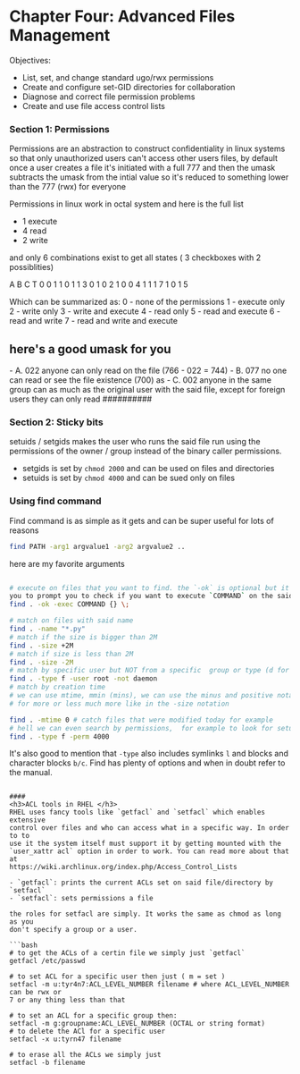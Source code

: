 <h1> Chapter Four: Advanced Files Management </h1>
Objectives:

- List, set, and change standard ugo/rwx permissions
- Create and configure set-GID directories for collaboration
- Diagnose and correct file permission problems
- Create and use file access control lists


<h3> Section 1: Permissions </h3>

Permissions are an abstraction to construct confidentiality in linux systems so
that only unauthorized users can't access other users files, by default once
a user creates a file it's initiated with a full 777 and then the umask
subtracts the umask from the intial value so it's reduced to something lower
than the 777 (rwx) for everyone


Permissions in linux work in octal system and here is the full list

- 1 execute
- 4 read
- 2 write

and only 6 combinations exist to get all states ( 3 checkboxes with
2 possiblities)

A B C T
0 0 1 1 
0 1 1 3
0 1 0 2
1 0 0 4 
1 1 1 7
1 0 1 5

Which can be summarized as:
0 - none of the permissions
1 - execute only
2 - write only
3 - write and execute
4 - read only
5 - read and execute
6 - read and write
7 - read and write and execute

###

<h2> here's a good umask for you </h2>
- A. 022 anyone can only read on the file (766 - 022 = 744)
- B. 077 no one can read or see the file existence (700) as 
- C. 002 anyone in the same group can as much as the original user with the
  said file, except for foreign users they can only read
##########


<h3> Section 2: Sticky bits </h3>

setuids / setgids makes the user who runs the said file run using the
permissions of the owner / group instead of the binary caller permissions.

- setgids is set by `chmod 2000` and can be used on files and directories
- setuids is set by `chmod 4000` and can be sued only on files

<h3> Using find command </h3>

Find command is as simple as it gets and can be super useful for lots of
reasons

```bash
find PATH -arg1 argvalue1 -arg2 argvalue2 ..
```

here are my favorite arguments

```bash

# execute on files that you want to find. the `-ok` is optional but it allows
you to prompt you to check if you want to execute `COMMAND` on the said file
find . -ok -exec COMMAND {} \;

# match on files with said name
find . -name "*.py"
# match if the size is bigger than 2M
find . -size +2M
# match if size is less than 2M
find . -size -2M
# match by specific user but NOT from a specific  group or type (d for dir, f for file)
find . -type f -user root -not daemon
# match by creation time 
# we can use mtime, mmin (mins), we can use the minus and positive notations
# for more or less much more like in the -size notation

find . -mtime 0 # catch files that were modified today for example
# hell we can even search by permissions,  for example to look for setuid files
find . -type f -perm 4000 
```

It's also good to mention that `-type` also includes symlinks `l` and blocks
and character blocks `b/c`. Find has plenty of options and when in doubt refer
to the manual. 
```

####
<h3>ACL tools in RHEL </h3> 
RHEL uses fancy tools like `getfacl` and `setfacl` which enables extensive
control over files and who can access what in a specific way. In order to to
use it the system itself must support it by getting mounted with the
`user_xattr acl` option in order to work. You can read more about that at
https://wiki.archlinux.org/index.php/Access_Control_Lists

- `getfacl`: prints the current ACLs set on said file/directory by `setfacl`
- `setfacl`: sets permissions a file

the roles for setfacl are simply. It works the same as chmod as long as you
don't specify a group or a user.

```bash
# to get the ACLs of a certin file we simply just `getfacl`
getfacl /etc/passwd

# to set ACL for a specific user then just ( m = set )
setfacl -m u:tyr4n7:ACL_LEVEL_NUMBER filename # where ACL_LEVEL_NUMBER can be rwx or
7 or any thing less than that

# to set an ACL for a specific group then:
setfacl -m g:groupname:ACL_LEVEL_NUMBER (OCTAL or string format)
# to delete the ACl for a specific user 
setfacl -x u:tyrn47 filename

# to erase all the ACLs we simply just
setfacl -b filename

```

